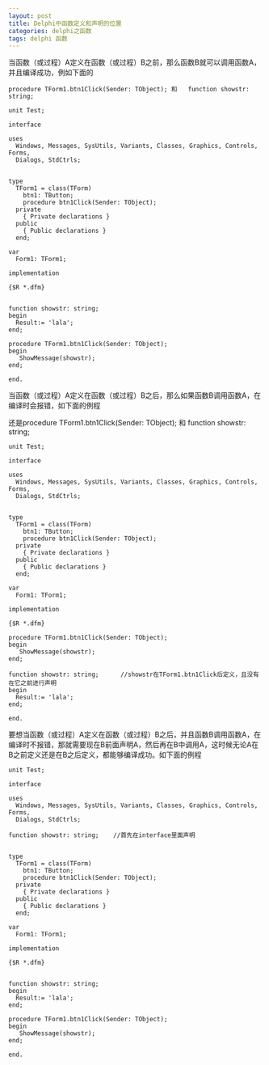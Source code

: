 ```yaml
---
layout: post
title: Delphi中函数定义和声明的位置
categories: delphi之函数
tags: delphi 函数
---
```


当函数（或过程）A定义在函数（或过程）B之前，那么函数B就可以调用函数A，并且编译成功，例如下面的

    procedure TForm1.btn1Click(Sender: TObject); 和   function showstr: string;
    
    unit Test;
    
    interface
    
    uses
      Windows, Messages, SysUtils, Variants, Classes, Graphics, Controls, Forms,
      Dialogs, StdCtrls;
    
    
    type
      TForm1 = class(TForm)
        btn1: TButton;
        procedure btn1Click(Sender: TObject);
      private
        { Private declarations }
      public
        { Public declarations }
      end;
    
    var
      Form1: TForm1;
    
    implementation
    
    {$R *.dfm}
    
    
    function showstr: string;
    begin
      Result:= 'lala';
    end;
    
    procedure TForm1.btn1Click(Sender: TObject);
    begin
       ShowMessage(showstr);
    end;
    
    end.

当函数（或过程）A定义在函数（或过程）B之后，那么如果函数B调用函数A，在编译时会报错，如下面的例程

还是procedure TForm1.btn1Click(Sender: TObject); 和   function showstr: string;

    unit Test;
    
    interface
    
    uses
      Windows, Messages, SysUtils, Variants, Classes, Graphics, Controls, Forms,
      Dialogs, StdCtrls;
    
    
    type
      TForm1 = class(TForm)
        btn1: TButton;
        procedure btn1Click(Sender: TObject);
      private
        { Private declarations }
      public
        { Public declarations }
      end;
    
    var
      Form1: TForm1;
    
    implementation
    
    {$R *.dfm}
    
    procedure TForm1.btn1Click(Sender: TObject);
    begin
       ShowMessage(showstr);
    end;
    
    function showstr: string;      //showstr在TForm1.btn1Click后定义，且没有在它之前进行声明
    begin
      Result:= 'lala';
    end;
    
    end.

要想当函数（或过程）A定义在函数（或过程）B之后，并且函数B调用函数A，在编译时不报错，那就需要现在B前面声明A，然后再在B中调用A，这时候无论A在B之前定义还是在B之后定义，都能够编译成功。如下面的例程

    unit Test;
    
    interface
    
    uses
      Windows, Messages, SysUtils, Variants, Classes, Graphics, Controls, Forms,
      Dialogs, StdCtrls;
    
    function showstr: string;    //首先在interface里面声明
    
    
    type
      TForm1 = class(TForm)
        btn1: TButton;
        procedure btn1Click(Sender: TObject);
      private
        { Private declarations }
      public
        { Public declarations }
      end;
    
    var
      Form1: TForm1;
    
    implementation
    
    {$R *.dfm}
    
    
    function showstr: string;
    begin
      Result:= 'lala';
    end;
    
    procedure TForm1.btn1Click(Sender: TObject);
    begin
       ShowMessage(showstr);
    end;
    
    end.

　　